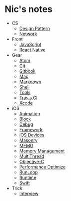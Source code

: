 # Nic's notes

* CS
    * [Design Pattern](/CS/Design-Pattern.md)
    * [Network](/CS/Network.md)
* Front
    * [JavaScript](/Front/JavaScript.md)
    * [React Native](/Front/React-Native.md)
* Gear
    * [Atom](/Gear/Atom.md)
    * [Git](/Gear/Git.md)
    * [Gitbook](/Gear/Gitbook.md)
    * [Mac](/Gear/Mac.md)
    * [Markdown](/Gear/Markdown.md)
    * [Shell](/Gear/Shell.md)
    * [Tools](/Gear/Tools.md)
    * [Travis CI](/Gear/Travis-CI.md)
    * [Xcode](/Gear/Xcode.md)
* iOS
    * [Animation](/iOS/Animation.md)
    * [Block](/iOS/Block.md)
    * [Debug](/iOS/Debug.md)
    * [Framework](/iOS/FrameWork.md)
    * [iOS Devices](/iOS/iOS-Devices.md)
    * [Masonry](/iOS/Masonry.md)
    * [MEMO](/iOS/MEMO.md)
    * [Memory Management](/iOS/Memory-Management.md)
    * [MultiThread](/iOS/MultiThread.md)
    * [Objective-C](/iOS/Objective-C.md)
    * [Performance Optimize](/iOS/Performance.md)
    * [RunLoop](/iOS/RunLoop.md)
    * [Runtime](/iOS/Runtime.md)
    * [Swift](/iOS/Swift.md)
* Trick
    * [Interview](/Trick/Interview.md)
